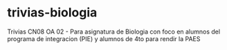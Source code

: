 # trivias-biologia
Trivias CN08 OA 02 - Para asignatura de Biologia  con foco en alumnos  del programa de integracion (PIE) y alumnos de 4to para rendir la PAES
